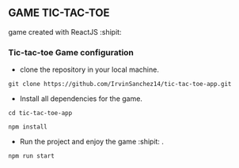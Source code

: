 ## GAME TIC-TAC-TOE

game created with ReactJS :shipit:

### Tic-tac-toe Game configuration

- clone the repository in your local machine.

`git clone https://github.com/IrvinSanchez14/tic-tac-toe-app.git`

- Install all dependencies for the game.

`cd tic-tac-toe-app`

`npm install`

- Run the project and enjoy the game :shipit: .

`npm run start`



